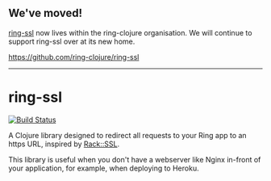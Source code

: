 ## We've moved!

[ring-ssl][] now lives within the ring-clojure organisation. We will
continue to support ring-ssl over at its new home.

https://github.com/ring-clojure/ring-ssl

---

# ring-ssl

[![Build Status](https://travis-ci.org/listora/ring-ssl.png?branch=master)](https://travis-ci.org/listora/ring-ssl)

A Clojure library designed to redirect all requests to your Ring app to
an https URL, inspired by [Rack::SSL][].

This library is useful when you don't have a webserver like Nginx
in-front of your application, for example, when deploying to Heroku.

[Rack::SSL]: https://github.com/josh/rack-ssl
[ring-ssl]: https://github.com/ring-clojure/ring-ssl

